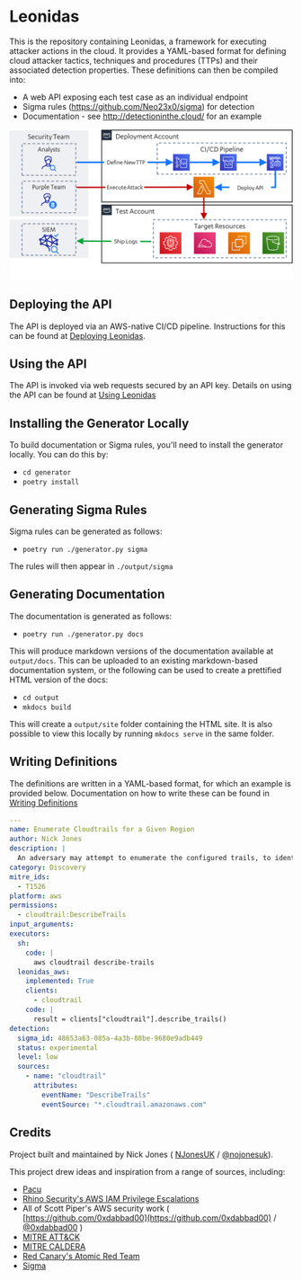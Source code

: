 # Leonidas

This is the repository containing Leonidas, a framework for executing attacker actions in the cloud. It provides a YAML-based format for defining cloud attacker tactics, techniques and procedures (TTPs) and their associated detection properties. These definitions can then be compiled into:

* A web API exposing each test case as an individual endpoint
* Sigma rules (https://github.com/Neo23x0/sigma) for detection
* Documentation  - see http://detectioninthe.cloud/ for an example

![Leonidas Architecture](./docs/architecture.png?raw=true "Leonidas Architecture")

## Deploying the API

The API is deployed via an AWS-native CI/CD pipeline. Instructions for this can be found at [Deploying Leonidas](./docs/deploying-leonidas.md).

## Using the API

The API is invoked via web requests secured by an API key. Details on using the API can be found at [Using Leonidas](./docs/using-leonidas.md)

## Installing the Generator Locally

To build documentation or Sigma rules, you'll need to install the generator locally. You can do this by:

* `cd generator`
* `poetry install`

## Generating Sigma Rules

Sigma rules can be generated as follows:

* `poetry run ./generator.py sigma`

The rules will then appear in `./output/sigma`

## Generating Documentation

The documentation is generated as follows:

* `poetry run ./generator.py docs`

This will produce markdown versions of the documentation available at `output/docs`. This can be uploaded to an existing markdown-based documentation system, or the following can be used to create a prettified HTML version of the docs:

* `cd output`
* `mkdocs build`

This will create a `output/site` folder containing the HTML site. It is also possible to view this locally by running `mkdocs serve` in the same folder.

## Writing Definitions

The definitions are written in a YAML-based format, for which an example is provided below. Documentation on how to write these can be found in [Writing Definitions](./docs/writing-definitions.md)

```yaml
---
name: Enumerate Cloudtrails for a Given Region
author: Nick Jones
description: |
  An adversary may attempt to enumerate the configured trails, to identify what actions will be logged and where they will be logged to. In AWS, this may start with a single call to enumerate the trails applicable to the default region.
category: Discovery
mitre_ids:
  - T1526
platform: aws
permissions:
  - cloudtrail:DescribeTrails
input_arguments:
executors:
  sh:
    code: |
      aws cloudtrail describe-trails
  leonidas_aws:
    implemented: True
    clients:
      - cloudtrail
    code: |
      result = clients["cloudtrail"].describe_trails()
detection:
  sigma_id: 48653a63-085a-4a3b-88be-9680e9adb449
  status: experimental
  level: low
  sources:
    - name: "cloudtrail"
      attributes:
        eventName: "DescribeTrails"
        eventSource: "*.cloudtrail.amazonaws.com"
```

## Credits

Project built and maintained by Nick Jones ( [NJonesUK](https://github.com/NJonesUK) / [@nojonesuk](https://twitter.com/nojonesuk)).

This project drew ideas and inspiration from a range of sources, including:

* [Pacu](https://github.com/RhinoSecurityLabs/pacu)
* [Rhino Security's AWS IAM Privilege Escalations](https://github.com/RhinoSecurityLabs/AWS-IAM-Privilege-Escalation)
* All of Scott Piper's AWS security work ( [https://github.com/0xdabbad00](https://github.com/0xdabbad00) / [@0xdabbad00](https://twitter.com/0xdabbad00) )
* [MITRE ATT&CK](https://attack.mitre.org/matrices/enterprise/)
* [MITRE CALDERA](https://github.com/mitre/caldera)
* [Red Canary's Atomic Red Team](https://github.com/redcanaryco/atomic-red-team)
* [Sigma](https://github.com/Neo23x0/sigma)
